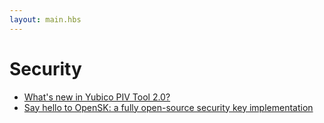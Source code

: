 ```yaml
---
layout: main.hbs
---
```


# Security

* [What's new in Yubico PIV Tool 2.0?](https://www.yubico.com/blog/whats-new-in-yubico-piv-tool-2-0/)
* [Say hello to OpenSK: a fully open-source security key implementation](https://security.googleblog.com/2020/01/say-hello-to-opensk-fully-open-source.html)